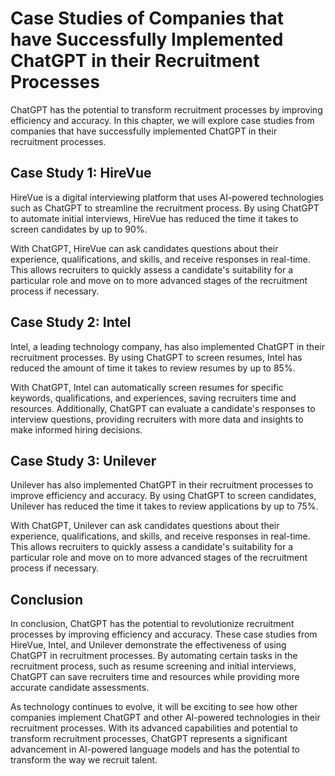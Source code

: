 Case Studies of Companies that have Successfully Implemented ChatGPT in their Recruitment Processes
=============================================================================================================================================================

ChatGPT has the potential to transform recruitment processes by improving efficiency and accuracy. In this chapter, we will explore case studies from companies that have successfully implemented ChatGPT in their recruitment processes.

Case Study 1: HireVue
---------------------

HireVue is a digital interviewing platform that uses AI-powered technologies such as ChatGPT to streamline the recruitment process. By using ChatGPT to automate initial interviews, HireVue has reduced the time it takes to screen candidates by up to 90%.

With ChatGPT, HireVue can ask candidates questions about their experience, qualifications, and skills, and receive responses in real-time. This allows recruiters to quickly assess a candidate's suitability for a particular role and move on to more advanced stages of the recruitment process if necessary.

Case Study 2: Intel
-------------------

Intel, a leading technology company, has also implemented ChatGPT in their recruitment processes. By using ChatGPT to screen resumes, Intel has reduced the amount of time it takes to review resumes by up to 85%.

With ChatGPT, Intel can automatically screen resumes for specific keywords, qualifications, and experiences, saving recruiters time and resources. Additionally, ChatGPT can evaluate a candidate's responses to interview questions, providing recruiters with more data and insights to make informed hiring decisions.

Case Study 3: Unilever
----------------------

Unilever has also implemented ChatGPT in their recruitment processes to improve efficiency and accuracy. By using ChatGPT to screen candidates, Unilever has reduced the time it takes to review applications by up to 75%.

With ChatGPT, Unilever can ask candidates questions about their experience, qualifications, and skills, and receive responses in real-time. This allows recruiters to quickly assess a candidate's suitability for a particular role and move on to more advanced stages of the recruitment process if necessary.

Conclusion
----------

In conclusion, ChatGPT has the potential to revolutionize recruitment processes by improving efficiency and accuracy. These case studies from HireVue, Intel, and Unilever demonstrate the effectiveness of using ChatGPT in recruitment processes. By automating certain tasks in the recruitment process, such as resume screening and initial interviews, ChatGPT can save recruiters time and resources while providing more accurate candidate assessments.

As technology continues to evolve, it will be exciting to see how other companies implement ChatGPT and other AI-powered technologies in their recruitment processes. With its advanced capabilities and potential to transform recruitment processes, ChatGPT represents a significant advancement in AI-powered language models and has the potential to transform the way we recruit talent.
